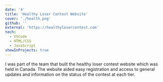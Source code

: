 ```yaml
---
date: '4'
title: 'Healthy Loser Contest Website'
cover: './health.png'
github: ''
external: 'https://healthylosercontest.com'
tech:
  - VSCode
  - HTML/CSS
  - JavaScript
showInProjects: true
---
```


I was part of the team that built the healthy loser contest website which was held in Canada. The website aided easy registration and access to general updates and information on the status of the contest at each tier.